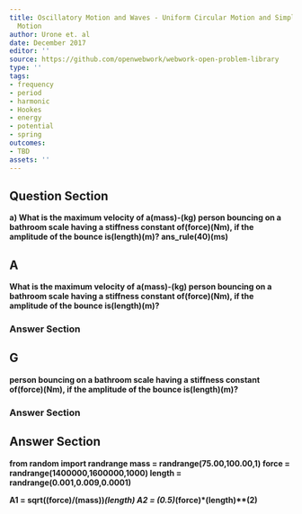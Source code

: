 ```yaml
---
title: Oscillatory Motion and Waves - Uniform Circular Motion and Simple Harmonic
  Motion
author: Urone et. al
date: December 2017
editor: ''
source: https://github.com/openwebwork/webwork-open-problem-library
type: ''
tags:
- frequency
- period
- harmonic
- Hookes
- energy
- potential
- spring
outcomes:
- TBD
assets: ''
---
```


## Question Section 

<b>
a) What is the maximum velocity of a(mass)-(kg) person bouncing on a bathroom scale having a stiffness constant of(force)(Nm), if the amplitude of the bounce is(length)(m)?  
ans_rule(40)(ms)

## A
What is the maximum velocity of a(mass)-(kg) person bouncing on a bathroom scale having a stiffness constant of(force)(Nm), if the amplitude of the bounce is(length)(m)?  
### Answer Section
## G
person bouncing on a bathroom scale having a stiffness constant of(force)(Nm), if the amplitude of the bounce is(length)(m)?  
### Answer Section


## Answer Section

from random import randrange
mass = randrange(75.00,100.00,1) 
force = randrange(1400000,1600000,1000) 
length = randrange(0.001,0.009,0.0001) 

A1 = sqrt((force)/(mass))*(length) 
A2 = (0.5)*(force)*(length)**(2)